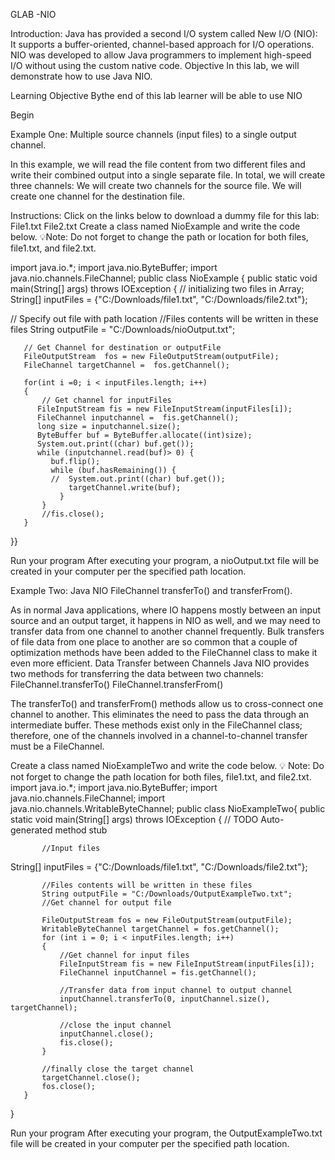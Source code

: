 GLAB -NIO

Introduction:
Java has provided a second I/O system called New I/O (NIO): 
It supports a buffer-oriented, channel-based approach for I/O operations. 
NIO was developed to allow Java programmers to implement high-speed I/O without using the custom native code.
Objective
In this lab, we will demonstrate how to use Java NIO.


Learning Objective
Bythe end of this lab learner will be able to use NIO

Begin

Example One: Multiple source channels (input files) to a single output channel.

In this example, we will read the file content from two different files and write their combined output into a single separate file.
In total, we will create three channels:
We will create two channels for the source file. 
We will create one channel for the destination file.

Instructions:
Click on the links below to download a dummy file for this lab:
File1.txt
File2.txt
Create a class named NioExample and write the code below.
💡Note: Do not forget to change the path or location for both files, file1.txt, and file2.txt.

import java.io.*;
import java.nio.ByteBuffer;
import java.nio.channels.FileChannel;
public class NioExample {
   public static void main(String[] args) throws IOException
   {
    // initializing two files in Array;      
 String[] inputFiles = {"C:/Downloads/file1.txt",
               "C:/Downloads/file2.txt"};

  // Specify out file with path location
//Files contents will be written in these files
String outputFile = "C:/Downloads/nioOutput.txt";
     
       // Get Channel for destination or outputFile
       FileOutputStream  fos = new FileOutputStream(outputFile);
       FileChannel targetChannel =  fos.getChannel();

       for(int i =0; i < inputFiles.length; i++)
       {
           // Get channel for inputFiles
          FileInputStream fis = new FileInputStream(inputFiles[i]);
          FileChannel inputchannel =  fis.getChannel();
          long size = inputchannel.size();
          ByteBuffer buf = ByteBuffer.allocate((int)size);
          System.out.print((char) buf.get());
          while (inputchannel.read(buf)> 0) {
             buf.flip();
             while (buf.hasRemaining()) {
             //  System.out.print((char) buf.get());
                 targetChannel.write(buf);
               }
           }
           //fis.close();
       }
   }}



Run your program
After executing your program, a nioOutput.txt file will be created in your computer per the specified path location.

 


Example Two: Java NIO FileChannel transferTo() and transferFrom().

As in normal Java applications, where IO happens mostly between an input source and an output target, it happens in NIO as well, and we may need to transfer data from one channel to another channel frequently.
Bulk transfers of file data from one place to another are so common that a couple of optimization methods have been added to the FileChannel class to make it even more efficient. 
Data Transfer between Channels
Java NIO provides two methods for transferring the data between two channels:
FileChannel.transferTo()
FileChannel.transferFrom()


The transferTo() and transferFrom() methods allow us to cross-connect one channel to another. This eliminates the need to pass the data through an intermediate buffer.
These methods exist only in the FileChannel class; therefore, one of the channels involved in a channel-to-channel transfer must be a FileChannel.


Create a class named NioExampleTwo and write the code below.
💡 Note: Do not forget to change the path location for both files,  file1.txt, and file2.txt.
import java.io.*;
import java.nio.ByteBuffer;
import java.nio.channels.FileChannel;
import java.nio.channels.WritableByteChannel;
public class NioExampleTwo{
       public static void main(String[] args) throws IOException {
           // TODO Auto-generated method stub

           //Input files
String[] inputFiles = {"C:/Downloads/file1.txt", "C:/Downloads/file2.txt"};

           //Files contents will be written in these files
           String outputFile = "C:/Downloads/OutputExampleTwo.txt";
           //Get channel for output file

           FileOutputStream fos = new FileOutputStream(outputFile);
           WritableByteChannel targetChannel = fos.getChannel();
           for (int i = 0; i < inputFiles.length; i++)
           {
               //Get channel for input files
               FileInputStream fis = new FileInputStream(inputFiles[i]);
               FileChannel inputChannel = fis.getChannel();

               //Transfer data from input channel to output channel
               inputChannel.transferTo(0, inputChannel.size(), targetChannel);

               //close the input channel
               inputChannel.close();
               fis.close();
           }

           //finally close the target channel
           targetChannel.close();
           fos.close();
       }
   }



Run your program
After executing your program, the OutputExampleTwo.txt file will be created in your computer per the specified path location.
